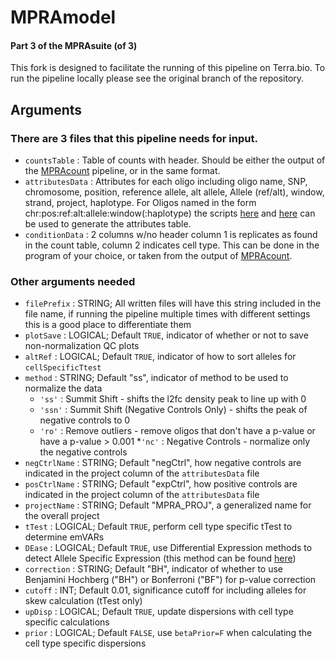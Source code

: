 # MPRAmodel

#### Part 3 of the MPRAsuite (of 3)
This fork is designed to facilitate the running of this pipeline on Terra.bio. To run the pipeline locally please see the original branch of the repository.


## Arguments

### There are 3 files that this pipeline needs for input. <br>
   * `countsTable` : Table of counts with header. Should be either the output of the [MPRAcount](https://github.com/tewhey-lab/tag_analysis_WDL) pipeline, or in the same format. <br>
   * `attributesData` : Attributes for each oligo including oligo name, SNP, chromosome, position, reference allele, alt allele, Allele (ref/alt), window, strand, project, haplotype. For Oligos named in the form chr:pos:ref:alt:allele:window(:haplotype) the scripts [here](https://github.com/tewhey-lab/tag_analysis_WDL/blob/master/scripts/make_infile.py) and [here](https://github.com/tewhey-lab/tag_analysis_WDL/blob/master/scripts/make_attributes_oligo.pl) can be used to generate the attributes table. <br>
   * `conditionData` : 2 columns w/no header column 1 is replicates as found in the count table, column 2 indicates cell type. This can be done in the program of your choice, or taken from the output of [MPRAcount](https://github.com/tewhey-lab/tag_analysis_WDL).

### Other arguments needed <br>
  * `filePrefix` : STRING; All written files will have this string included in the file name, if running the pipeline multiple times with  different settings this is a good place to differentiate them
  * `plotSave` : LOGICAL; Default `TRUE`, indicator of whether or not to save non-normalization QC plots
  * `altRef` :  LOGICAL; Default `TRUE`, indicator of how to sort alleles for `cellSpecificTtest`
  * `method` : STRING; Default "ss", indicator of method to be used to normalize the data
      * `'ss'` : Summit Shift - shifts the l2fc density peak to line up with 0
      * `'ssn'` : Summit Shift (Negative Controls Only) - shifts the peak of negative controls to 0
      * `'ro'` : Remove outliers - remove oligos that don't have a p-value or have a p-value > 0.001
      *`'nc'` : Negative Controls - normalize only the negative controls
  * `negCtrlName` : STRING; Default "negCtrl", how negative controls are indicated in the project column of the `attributesData` file
  * `posCtrlName` : STRING; Default "expCtrl", how positive controls are indicated in the project column of the `attributesData` file
  * `projectName` : STRING; Default "MPRA_PROJ", a generalized name for the overall project
  * `tTest` : LOGICAL; Default `TRUE`, perform cell type specific tTest to determine emVARs
  * `DEase` : LOGICAL; Default `TRUE`, use Differential Expression methods to detect Allele Specific Expression (this method can be found [here](http://rstudio-pubs-static.s3.amazonaws.com/275642_e9d578fe1f7a404aad0553f52236c0a4.html))
  * `correction` : STRING; Default "BH", indicator of whether to use Benjamini Hochberg ("BH") or Bonferroni ("BF") for p-value correction
  * `cutoff` : INT; Default 0.01, significance cutoff for including alleles for skew calculation (tTest only)
  * `upDisp` : LOGICAL; Default `TRUE`, update dispersions with cell type specific calculations
  * `prior` : LOGICAL; Default `FALSE`, use `betaPrior=F` when calculating the cell type specific dispersions

